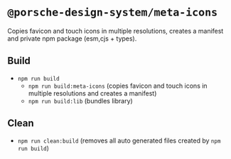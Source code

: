 # `@porsche-design-system/meta-icons`

Copies favicon and touch icons in multiple resolutions, creates a manifest and private npm package (esm,cjs + types).

## Build

- `npm run build`
  - `npm run build:meta-icons` (copies favicon and touch icons in multiple resolutions and creates a manifest)
  - `npm run build:lib` (bundles library)

## Clean

- `npm run clean:build` (removes all auto generated files created by `npm run build`)
